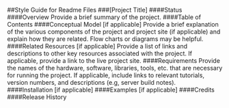 ##Style Guide for Readme Files
###[Project Title]
####Status
####Overview
Provide a brief summary of the project.
####Table of Contents
####Conceptual Model [if applicable]
Provide a brief explanation of the various components of the project and project site (if applicable) and explain how they are related. Flow charts or diagrams may be helpful.
####Related Resources [if applicable]
Provide a list of links and descriptions to other key resources associated with the project. If applicable, provide a link to the live project site.
####Requirements
Provide the names of the hardware, software, libraries, tools, etc. that are necessary for running the project. If applicable, include links to relevant tutorials, version numbers, and descriptions (e.g, server build notes).
####Installation [if applicable]
####Examples [if applicable]
####Credits
####Release History
